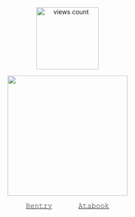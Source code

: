 </p>

<p align="center">
    <img width="140" src="https://komarev.com/ghpvc/?username=your-github-username&color=BAAE7B" alt="views count">
</p>
<div align="center">
  
</p> 
<p align="center">
    <img width="270" src="https://64.media.tumblr.com/b69db0b215f65067568b935a22d4ab4e/564f43a9ffeb2e07-47/s2048x3072/7da3e8b57d61c8887eb2c6764fa939bacfa72a18.pnj" alt="">
</p>
<div align="center">
  

  [𝚁𝚎𝚗𝚝𝚛𝚢‎](https://rentry.co/lazyshadzzz)      ‎ ‎   ‎  ‎  ‎  ‎  ‎          ‎ ‎  ‎  ‎  ‎  ‎  ‎     [𝙰𝚝𝚊𝚋𝚘𝚘𝚔](https://lazyshadzzz.atabook.org/)
  
</div>
